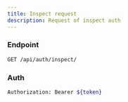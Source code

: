 ```yaml
---
title: Inspect request
description: Request of inspect auth
---
```


### Endpoint

```bash
GET /api/auth/inspect/
```

### Auth

```bash
Authorization: Bearer ${token}
```

